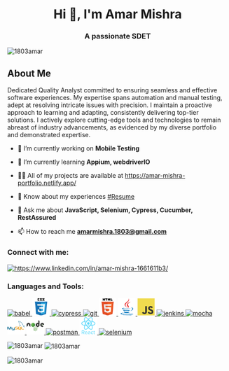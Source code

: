 <h1 align="center">Hi 👋, I'm Amar Mishra</h1>
<h3 align="center">A passionate SDET</h3>

<p align="left"> <img src="https://komarev.com/ghpvc/?username=1803amar&label=Profile%20views&color=0e75b6&style=flat" alt="1803amar" /> </p>

<h2>About Me</h2>
<P>Dedicated Quality Analyst committed to ensuring seamless and effective software experiences. My expertise spans automation and manual testing, adept at resolving intricate issues with precision. I maintain a proactive approach to learning and adapting, consistently delivering top-tier solutions. I actively explore cutting-edge tools and technologies to remain abreast of industry advancements, as evidenced by my diverse portfolio and demonstrated expertise.</P>

- 🔭 I’m currently working on **Mobile Testing**

- 🌱 I’m currently learning **Appium, webdriverIO**

- 👨‍💻 All of my projects are available at https://amar-mishra-portfolio.netlify.app/

- 📄 Know about my experiences <a href="https://drive.google.com/file/d/1fhn2xEqmKDb1t9RkPNiJPfhelDBGPjRl/view">#Resume</a>

- 💬 Ask me about **JavaScript, Selenium, Cypress, Cucumber, RestAssured**

- 📫 How to reach me **amarmishra.1803@gmail.com**

<h3 align="left">Connect with me:</h3>
<p align="left">
<a href="https://www.linkedin.com/in/amar-mishra-1661611b3/" target="blank"><img align="center" src="https://raw.githubusercontent.com/rahuldkjain/github-profile-readme-generator/master/src/images/icons/Social/linked-in-alt.svg" alt="https://www.linkedin.com/in/amar-mishra-1661611b3/" height="30" width="40" /></a>
</p>

<h3 align="left">Languages and Tools:</h3>
<p align="left"> <a href="https://babeljs.io/" target="_blank" rel="noreferrer"> <img src="https://www.vectorlogo.zone/logos/babeljs/babeljs-icon.svg" alt="babel" width="40" height="40"/> </a> <a href="https://www.w3schools.com/css/" target="_blank" rel="noreferrer"> <img src="https://raw.githubusercontent.com/devicons/devicon/master/icons/css3/css3-original-wordmark.svg" alt="css3" width="40" height="40"/> </a> <a href="https://www.cypress.io" target="_blank" rel="noreferrer"> <img src="https://raw.githubusercontent.com/simple-icons/simple-icons/6e46ec1fc23b60c8fd0d2f2ff46db82e16dbd75f/icons/cypress.svg" alt="cypress" width="40" height="40"/> </a> <a href="https://git-scm.com/" target="_blank" rel="noreferrer"> <img src="https://www.vectorlogo.zone/logos/git-scm/git-scm-icon.svg" alt="git" width="40" height="40"/> </a> <a href="https://www.w3.org/html/" target="_blank" rel="noreferrer"> <img src="https://raw.githubusercontent.com/devicons/devicon/master/icons/html5/html5-original-wordmark.svg" alt="html5" width="40" height="40"/> </a> <a href="https://www.java.com" target="_blank" rel="noreferrer"> <img src="https://raw.githubusercontent.com/devicons/devicon/master/icons/java/java-original.svg" alt="java" width="40" height="40"/> </a> <a href="https://developer.mozilla.org/en-US/docs/Web/JavaScript" target="_blank" rel="noreferrer"> <img src="https://raw.githubusercontent.com/devicons/devicon/master/icons/javascript/javascript-original.svg" alt="javascript" width="40" height="40"/> </a> <a href="https://www.jenkins.io" target="_blank" rel="noreferrer"> <img src="https://www.vectorlogo.zone/logos/jenkins/jenkins-icon.svg" alt="jenkins" width="40" height="40"/> </a> <a href="https://mochajs.org" target="_blank" rel="noreferrer"> <img src="https://www.vectorlogo.zone/logos/mochajs/mochajs-icon.svg" alt="mocha" width="40" height="40"/> </a> <a href="https://www.mysql.com/" target="_blank" rel="noreferrer"> <img src="https://raw.githubusercontent.com/devicons/devicon/master/icons/mysql/mysql-original-wordmark.svg" alt="mysql" width="40" height="40"/> </a> <a href="https://nodejs.org" target="_blank" rel="noreferrer"> <img src="https://raw.githubusercontent.com/devicons/devicon/master/icons/nodejs/nodejs-original-wordmark.svg" alt="nodejs" width="40" height="40"/> </a> <a href="https://postman.com" target="_blank" rel="noreferrer"> <img src="https://www.vectorlogo.zone/logos/getpostman/getpostman-icon.svg" alt="postman" width="40" height="40"/> </a> <a href="https://reactjs.org/" target="_blank" rel="noreferrer"> <img src="https://raw.githubusercontent.com/devicons/devicon/master/icons/react/react-original-wordmark.svg" alt="react" width="40" height="40"/> </a> <a href="https://www.selenium.dev" target="_blank" rel="noreferrer"> <img src="https://raw.githubusercontent.com/detain/svg-logos/780f25886640cef088af994181646db2f6b1a3f8/svg/selenium-logo.svg" alt="selenium" width="40" height="40"/> </a> </p>

<p><img align="left" src="https://github-readme-stats.vercel.app/api/top-langs?username=1803amar&show_icons=true&locale=en&layout=compact" alt="1803amar" /></p>

<p>&nbsp;<img align="center" src="https://github-readme-stats.vercel.app/api?username=1803amar&show_icons=true&locale=en" alt="1803amar" /></p>

<p><img align="center" src="https://github-readme-streak-stats.herokuapp.com/?user=1803amar&" alt="1803amar" /></p>

